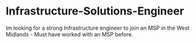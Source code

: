 # Infrastructure-Solutions-Engineer
Im looking for a strong Infrastructure engineer to join an MSP in the West Midlands - Must have worked with an MSP before. 
